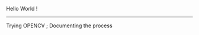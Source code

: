 Hello World ! 

-------------------------------------------------

Trying OPENCV ; Documenting the process
